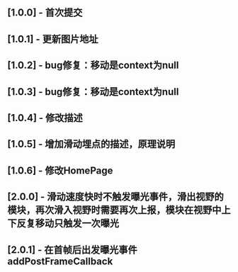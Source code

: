 ## [1.0.0] - 首次提交
## [1.0.1] - 更新图片地址
## [1.0.2] - bug修复：移动是context为null
## [1.0.3] - bug修复：移动是context为null
## [1.0.4] - 修改描述
## [1.0.5] - 增加滑动埋点的描述，原理说明
## [1.0.6] - 修改HomePage
## [2.0.0] - 滑动速度快时不触发曝光事件，滑出视野的模块，再次滑入视野时需要再次上报，模块在视野中上下反复移动只触发一次曝光
## [2.0.1] - 在首帧后出发曝光事件 addPostFrameCallback